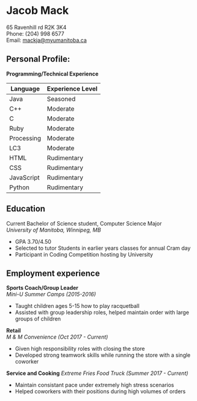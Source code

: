# **Jacob Mack**
65 Ravenhill rd R2K 3K4  
Phone: (204) 998 6577  
Email: mackja@myumanitoba.ca

## **Personal Profile:**  
**Programming/Technical Experience**  

| Language      | Experience Level|      
| ------------- |---------------  |
| Java          | Seasoned        |
| C++           | Moderate        |
| C             | Moderate        |
| Ruby          | Moderate        |
|Processing     | Moderate        |
| LC3           | Moderate        |
| HTML          | Rudimentary     |
| CSS           | Rudimentary     |
| JavaScript    | Rudimentary     |
| Python        | Rudimentary     | 


## **Education**  
Current Bachelor of Science student, Computer Science Major 		        
_University of Manitoba, Winnipeg, MB_  
*	GPA 3.70/4.50  
*	Selected to tutor Students in earlier years classes for annual Cram day  
*	Participant in Coding Competition hosting by University

## **Employment experience**  
**Sports Coach/Group Leader**  
_Mini-U Summer Camps (2015-2016)_
*	Taught children ages 5-15 how to play racquetball
*	Assisted with group leadership roles, helped maintain order with large groups of children

**Retail**  
_M & M Convenience (Oct 2017 - Current)_				                     
*	Given high responsibility roles with closing the store
*	Developed strong teamwork skills while running the store with a single coworker

**Service and Cooking**
_Extreme Fries Food Truck (Summer 2017 - Current)_
* Maintain consistant pace under extremely high stress scenarios
* Helped coworkers with their positions during high volumes of orders 


